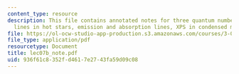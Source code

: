 ```yaml
---
content_type: resource
description: This file contains annotated notes for three quantum numbers, balmer
  lines in hot stars, emission and absorption lines, XPS in condensed matter etc.
file: https://ol-ocw-studio-app-production.s3.amazonaws.com/courses/3-012-fundamentals-of-materials-science-fall-2005/936f61c8352fd4617e2743fa59d09c08_lec07b_note.pdf
file_type: application/pdf
resourcetype: Document
title: lec07b_note.pdf
uid: 936f61c8-352f-d461-7e27-43fa59d09c08
---
```

